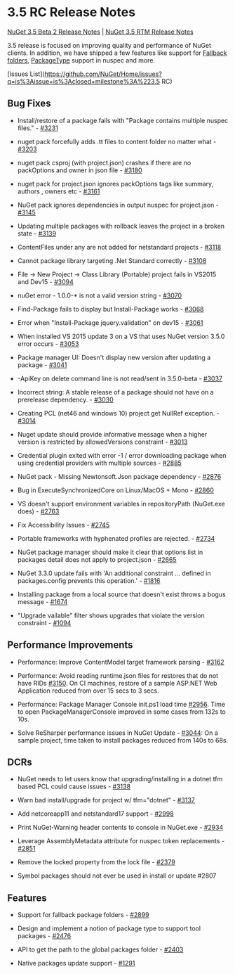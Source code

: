 # 3.5 RC Release Notes

[NuGet 3.5 Beta 2 Release Notes](nuget-3.5-Beta2) | [NuGet 3.5 RTM Release Notes](nuget-3.5-RTM)

3.5 release is focused on improving quality and performance of NuGet clients. In addition, we have shipped a few features like support for [Fallback folders](https://github.com/NuGet/Home/issues/2899), [PackageType](https://github.com/NuGet/Home/issues/2476) support in nuspec and more.

[Issues List](https://github.com/NuGet/Home/issues?q=is%3Aissue+is%3Aclosed+milestone%3A%223.5 RC)

## Bug Fixes

* Install/restore of a package fails with "Package contains multiple nuspec files." - [#3231](https://github.com/NuGet/Home/issues/3231)

* nuget pack forcefully adds .tt files to content folder no matter what - [#3203](https://github.com/NuGet/Home/issues/3203)

* nuget pack csproj (with project.json) crashes if there are no packOptions and owner in json file - [#3180](https://github.com/NuGet/Home/issues/3180)

* nuget pack for project.json ignores packOptions tags like summary, authors , owners etc - [#3161](https://github.com/NuGet/Home/issues/3161)

* NuGet pack ignores dependencies in output nuspec for project.json - [#3145](https://github.com/NuGet/Home/issues/3145)

* Updating multiple packages with rollback leaves the project in a broken state - [#3139](https://github.com/NuGet/Home/issues/3139)

* ContentFiles under any are not added for netstandard projects - [#3118](https://github.com/NuGet/Home/issues/3118)

* Cannot package library targeting .Net Standard correctly - [#3108](https://github.com/NuGet/Home/issues/3108)

* File -> New Project -> Class Library (Portable) project fails in VS2015 and Dev15 - [#3094](https://github.com/NuGet/Home/issues/3094)

* nuGet error - 1.0.0-* is not a valid version string - [#3070](https://github.com/NuGet/Home/issues/3070)

* Find-Package fails to display but Install-Package works - [#3068](https://github.com/NuGet/Home/issues/3068)

* Error when "Install-Package jquery.validation" on dev15 - [#3061](https://github.com/NuGet/Home/issues/3061)

* When installed VS 2015 update 3 on a VS that uses NuGet version 3.5.0 error occurs - [#3053](https://github.com/NuGet/Home/issues/3053)

* Package manager UI: Doesn't display new version after updating a package - [#3041](https://github.com/NuGet/Home/issues/3041)

* -ApiKey on delete command line is not read/sent in 3.5.0-beta - [#3037](https://github.com/NuGet/Home/issues/3037)

* Incorrect string: A stable release of a package should not have on a prerelease dependency. - [#3030](https://github.com/NuGet/Home/issues/3030)

* Creating PCL (net46 and windows 10) project get NullRef exception. - [#3014](https://github.com/NuGet/Home/issues/3014)

* Nuget update should provide informative message when a higher version is restricted by allowedVersions constraint - [#3013](https://github.com/NuGet/Home/issues/3013)

* Credential plugin exited with error -1 / error downloading package when using credential providers with multiple sources - [#2885](https://github.com/NuGet/Home/issues/2885)

* NuGet pack - Missing Newtonsoft.Json package dependency - [#2876](https://github.com/NuGet/Home/issues/2876)

* Bug in ExecuteSynchronizedCore on Linux/MacOS + Mono - [#2860](https://github.com/NuGet/Home/issues/2860)

* VS doesn't support environment variables in repositoryPath (NuGet.exe does) - [#2763](https://github.com/NuGet/Home/issues/2763)

* Fix Accessibility Issues - [#2745](https://github.com/NuGet/Home/issues/2745)

* Portable frameworks with hyphenated profiles are rejected. - [#2734](https://github.com/NuGet/Home/issues/2734)

* NuGet package manager should make it clear that options list in packages detail does not apply to project.json - [#2665](https://github.com/NuGet/Home/issues/2665)

* NuGet 3.3.0 update fails with 'An additional constraint ... defined in packages.config prevents this operation.' - [#1816](https://github.com/NuGet/Home/issues/1816)

* Installing package from a local source that doesn't exist throws a bogus message - [#1674](https://github.com/NuGet/Home/issues/1674)

* "Upgrade vailable" filter shows upgrades that violate the version constraint - [#1094](https://github.com/NuGet/Home/issues/1094)

## Performance Improvements

* Performance: Improve ContentModel target framework parsing - [#3162](https://github.com/NuGet/Home/issues/3162)

* Performance: Avoid reading runtime.json files for restores that do not have RIDs [#3150](https://github.com/NuGet/Home/issues/3150). On CI machines, restore of a sample ASP.NET Web Application reduced from over 15 secs to 3 secs.

* Performance: Package Manager Console init.ps1 load time [#2956](https://github.com/NuGet/Home/issues/2956). Time to open PackageManagerConsole improved in some cases from 132s to 10s.

* Solve ReSharper performance issues in NuGet Update - [#3044](https://github.com/NuGet/Home/issues/3044): On a sample project, time taken to install packages reduced from 140s to 68s.

## DCRs

* NuGet needs to let users know that upgrading/installing in a dotnet tfm based PCL could cause issues - [#3138](https://github.com/NuGet/Home/issues/3138)

* Warn bad install/upgrade for project w/ tfm="dotnet" - [#3137](https://github.com/NuGet/Home/issues/3137)

* Add netcoreapp11 and netstandard17 support - [#2998](https://github.com/NuGet/Home/issues/2998)

* Print NuGet-Warning header contents to console in NuGet.exe - [#2934](https://github.com/NuGet/Home/issues/2934)

* Leverage AssemblyMetadata attribute for nuspec token replacements - [#2851](https://github.com/NuGet/Home/issues/2851)

* Remove the locked property from the lock file - [#2379](https://github.com/NuGet/Home/issues/2379)

* Symbol packages should not ever be used in install or update #2807

## Features

* Support for fallback package folders - [#2899](https://github.com/NuGet/Home/issues/2899)

* Design and implement a notion of package type to support tool packages - [#2476](https://github.com/NuGet/Home/issues/2476)

* API to get the path to the global packages folder - [#2403](https://github.com/NuGet/Home/issues/2403)

* Native packages update support - [#1291](https://github.com/NuGet/Home/issues/1291)